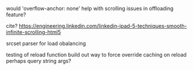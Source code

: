 would 'overflow-anchor: none' help with scrolling issues in offloading feature?

cite? https://engineering.linkedin.com/linkedin-ipad-5-techniques-smooth-infinite-scrolling-html5

srcset parser for load obalancing

testing of reload function
build out way to force override caching on reload perhaps query string args?
